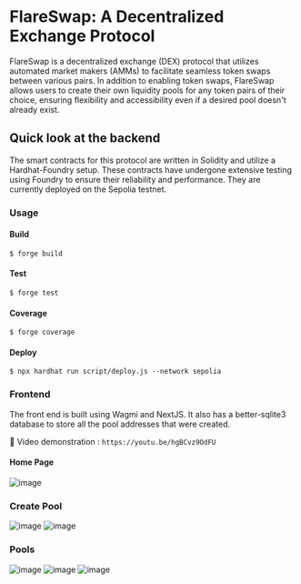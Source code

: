 # FlareSwap: A Decentralized Exchange Protocol

FlareSwap is a decentralized exchange (DEX) protocol that utilizes automated market makers (AMMs) to facilitate seamless token swaps between various pairs. In addition to enabling token swaps, FlareSwap allows users to create their own liquidity pools for any token pairs of their choice, ensuring flexibility and accessibility even if a desired pool doesn't already exist.


## Quick look at the backend

The smart contracts for this protocol are written in Solidity and utilize a Hardhat-Foundry setup. These contracts have undergone extensive testing using Foundry to ensure their reliability and performance. They are currently deployed on the Sepolia testnet.


### Usage

#### Build

```shell
$ forge build
```

#### Test

```shell
$ forge test
```

#### Coverage

```shell
$ forge coverage
```


#### Deploy

```shell
$ npx hardhat run script/deploy.js --network sepolia
```

### Frontend

The front end is built using Wagmi and NextJS. It also has a better-sqlite3 database to store all the pool addresses that were created. 

🎥 Video demonstration : `https://youtu.be/hgBCvz9OdFU` 

#### Home Page
![image](https://github.com/user-attachments/assets/d365c907-b06b-42f5-a3e3-d07a2273d8dc)

### Create Pool 

![image](https://github.com/user-attachments/assets/27db9b0b-0b63-4609-aad3-972915566c14)
![image](https://github.com/user-attachments/assets/a28bd32c-fa9c-4113-8909-ad50918dc4c6)


### Pools 

![image](https://github.com/user-attachments/assets/b89867e9-8a8b-44b1-a610-e9abbeba5643)
![image](https://github.com/user-attachments/assets/37934370-a765-4f51-bfe8-c326999e2e63)
![image](https://github.com/user-attachments/assets/9b83c765-a992-473a-aa52-87ca438ee7b9)

